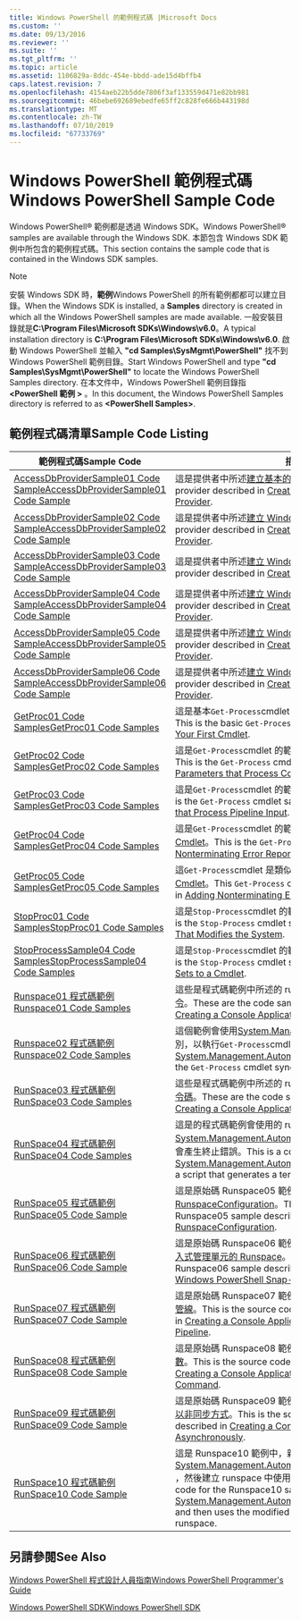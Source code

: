 ```yaml
---
title: Windows PowerShell 的範例程式碼 |Microsoft Docs
ms.custom: ''
ms.date: 09/13/2016
ms.reviewer: ''
ms.suite: ''
ms.tgt_pltfrm: ''
ms.topic: article
ms.assetid: 1106829a-8ddc-454e-bbdd-ade15d4bffb4
caps.latest.revision: 7
ms.openlocfilehash: 4154aeb22b5dde7806f3af133559d471e82bb981
ms.sourcegitcommit: 46bebe692689ebedfe65ff2c828fe666b443198d
ms.translationtype: MT
ms.contentlocale: zh-TW
ms.lasthandoff: 07/10/2019
ms.locfileid: "67733769"
---
```

# <a name="windows-powershell-sample-code"></a><span data-ttu-id="dd101-102">Windows PowerShell 範例程式碼</span><span class="sxs-lookup"><span data-stu-id="dd101-102">Windows PowerShell Sample Code</span></span>

<span data-ttu-id="dd101-103">Windows PowerShell® 範例都是透過 Windows SDK。</span><span class="sxs-lookup"><span data-stu-id="dd101-103">Windows PowerShell® samples are available through the Windows SDK.</span></span> <span data-ttu-id="dd101-104">本節包含 Windows SDK 範例中所包含的範例程式碼。</span><span class="sxs-lookup"><span data-stu-id="dd101-104">This section contains the sample code that is contained in the Windows SDK samples.</span></span>

> [!NOTE]
> <span data-ttu-id="dd101-105">安裝 Windows SDK 時，**範例**Windows PowerShell 的所有範例都都可以建立目錄。</span><span class="sxs-lookup"><span data-stu-id="dd101-105">When the Windows SDK is installed, a **Samples** directory is created in which all the Windows PowerShell samples are made available.</span></span> <span data-ttu-id="dd101-106">一般安裝目錄就是**C:\Program Files\Microsoft SDKs\Windows\v6.0**。</span><span class="sxs-lookup"><span data-stu-id="dd101-106">A typical installation directory is **C:\Program Files\Microsoft SDKs\Windows\v6.0**.</span></span> <span data-ttu-id="dd101-107">啟動 Windows PowerShell 並輸入 **"cd Samples\SysMgmt\PowerShell"** 找不到 Windows PowerShell 範例目錄。</span><span class="sxs-lookup"><span data-stu-id="dd101-107">Start Windows PowerShell and type **"cd Samples\SysMgmt\PowerShell"**  to locate the Windows PowerShell Samples directory.</span></span> <span data-ttu-id="dd101-108">在本文件中，Windows PowerShell 範例目錄指 **\<PowerShell 範例 >** 。</span><span class="sxs-lookup"><span data-stu-id="dd101-108">In this document, the Windows PowerShell Samples directory is referred to as **\<PowerShell Samples>**.</span></span>

## <a name="sample-code-listing"></a><span data-ttu-id="dd101-109">範例程式碼清單</span><span class="sxs-lookup"><span data-stu-id="dd101-109">Sample Code Listing</span></span>

|<span data-ttu-id="dd101-110">範例程式碼</span><span class="sxs-lookup"><span data-stu-id="dd101-110">Sample Code</span></span>|<span data-ttu-id="dd101-111">描述</span><span class="sxs-lookup"><span data-stu-id="dd101-111">Description</span></span>|
|-----------------|-----------------|
|[<span data-ttu-id="dd101-112">AccessDbProviderSample01 Code Sample</span><span class="sxs-lookup"><span data-stu-id="dd101-112">AccessDbProviderSample01 Code Sample</span></span>](./accessdbprovidersample01-code-sample.md)|<span data-ttu-id="dd101-113">這是提供者中所述[建立基本的 Windows PowerShell 提供者](./creating-a-basic-windows-powershell-provider.md)。</span><span class="sxs-lookup"><span data-stu-id="dd101-113">This is the provider described in [Creating a Basic Windows PowerShell Provider](./creating-a-basic-windows-powershell-provider.md).</span></span>|
|[<span data-ttu-id="dd101-114">AccessDbProviderSample02 Code Sample</span><span class="sxs-lookup"><span data-stu-id="dd101-114">AccessDbProviderSample02 Code Sample</span></span>](./accessdbprovidersample02-code-sample.md)|<span data-ttu-id="dd101-115">這是提供者中所述[建立 Windows PowerShell 磁碟機提供者](./creating-a-windows-powershell-drive-provider.md)。</span><span class="sxs-lookup"><span data-stu-id="dd101-115">This is the provider described in [Creating a Windows PowerShell Drive Provider](./creating-a-windows-powershell-drive-provider.md).</span></span>|
|[<span data-ttu-id="dd101-116">AccessDbProviderSample03 Code Sample</span><span class="sxs-lookup"><span data-stu-id="dd101-116">AccessDbProviderSample03 Code Sample</span></span>](./accessdbprovidersample03-code-sample.md)|<span data-ttu-id="dd101-117">這是提供者中所述[建立 Windows PowerShell 項目提供者](./creating-a-windows-powershell-item-provider.md)。</span><span class="sxs-lookup"><span data-stu-id="dd101-117">This is the provider described in [Creating a Windows PowerShell Item Provider](./creating-a-windows-powershell-item-provider.md).</span></span>|
|[<span data-ttu-id="dd101-118">AccessDbProviderSample04 Code Sample</span><span class="sxs-lookup"><span data-stu-id="dd101-118">AccessDbProviderSample04 Code Sample</span></span>](./accessdbprovidersample04-code-sample.md)|<span data-ttu-id="dd101-119">這是提供者中所述[建立 Windows PowerShell 容器提供者](./creating-a-windows-powershell-container-provider.md)。</span><span class="sxs-lookup"><span data-stu-id="dd101-119">This is the provider described in [Creating a Windows PowerShell Container Provider](./creating-a-windows-powershell-container-provider.md).</span></span>|
|[<span data-ttu-id="dd101-120">AccessDbProviderSample05 Code Sample</span><span class="sxs-lookup"><span data-stu-id="dd101-120">AccessDbProviderSample05 Code Sample</span></span>](./accessdbprovidersample05-code-sample.md)|<span data-ttu-id="dd101-121">這是提供者中所述[建立 Windows PowerShell 巡覽提供者](./creating-a-windows-powershell-navigation-provider.md)。</span><span class="sxs-lookup"><span data-stu-id="dd101-121">This is the provider described in [Creating a Windows PowerShell Navigation Provider](./creating-a-windows-powershell-navigation-provider.md).</span></span>|
|[<span data-ttu-id="dd101-122">AccessDbProviderSample06 Code Sample</span><span class="sxs-lookup"><span data-stu-id="dd101-122">AccessDbProviderSample06 Code Sample</span></span>](./accessdbprovidersample06-code-sample.md)|<span data-ttu-id="dd101-123">這是提供者中所述[建立 Windows PowerShell 內容提供者](./creating-a-windows-powershell-content-provider.md)。</span><span class="sxs-lookup"><span data-stu-id="dd101-123">This is the provider described in [Creating a Windows PowerShell Content Provider](./creating-a-windows-powershell-content-provider.md).</span></span>|
|[<span data-ttu-id="dd101-124">GetProc01 Code Samples</span><span class="sxs-lookup"><span data-stu-id="dd101-124">GetProc01 Code Samples</span></span>](./getproc01-code-samples.md)|<span data-ttu-id="dd101-125">這是基本`Get-Process`cmdlet 的範例中所述[建立您的第一個 Cmdlet](../cmdlet/creating-a-cmdlet-without-parameters.md)。</span><span class="sxs-lookup"><span data-stu-id="dd101-125">This is the basic `Get-Process` cmdlet sample described in [Creating Your First Cmdlet](../cmdlet/creating-a-cmdlet-without-parameters.md).</span></span>|
|[<span data-ttu-id="dd101-126">GetProc02 Code Samples</span><span class="sxs-lookup"><span data-stu-id="dd101-126">GetProc02 Code Samples</span></span>](./getproc02-code-samples.md)|<span data-ttu-id="dd101-127">這是`Get-Process`cmdlet 的範例中所述[加入參數，該程序的命令列輸入](../cmdlet/adding-parameters-that-process-command-line-input.md)。</span><span class="sxs-lookup"><span data-stu-id="dd101-127">This is the `Get-Process` cmdlet sample described in [Adding Parameters that Process Command-Line Input](../cmdlet/adding-parameters-that-process-command-line-input.md).</span></span>|
|[<span data-ttu-id="dd101-128">GetProc03 Code Samples</span><span class="sxs-lookup"><span data-stu-id="dd101-128">GetProc03 Code Samples</span></span>](./getproc03-code-samples.md)|<span data-ttu-id="dd101-129">這是`Get-Process`cmdlet 的範例中所述[加入參數，該程序管線輸入](../cmdlet/adding-parameters-that-process-pipeline-input.md)。</span><span class="sxs-lookup"><span data-stu-id="dd101-129">This is the `Get-Process` cmdlet sample described in [Adding Parameters that Process Pipeline Input](../cmdlet/adding-parameters-that-process-pipeline-input.md).</span></span>|
|[<span data-ttu-id="dd101-130">GetProc04 Code Samples</span><span class="sxs-lookup"><span data-stu-id="dd101-130">GetProc04 Code Samples</span></span>](./getproc04-code-samples.md)|<span data-ttu-id="dd101-131">這是`Get-Process`cmdlet 的範例中所述[新增非終止錯誤報告，您的 Cmdlet](../cmdlet/adding-non-terminating-error-reporting-to-your-cmdlet.md)。</span><span class="sxs-lookup"><span data-stu-id="dd101-131">This is the `Get-Process` cmdlet sample described in [Adding Nonterminating Error Reporting to Your Cmdlet](../cmdlet/adding-non-terminating-error-reporting-to-your-cmdlet.md).</span></span>|
|[<span data-ttu-id="dd101-132">GetProc05 Code Samples</span><span class="sxs-lookup"><span data-stu-id="dd101-132">GetProc05 Code Samples</span></span>](./getproc05-code-samples.md)|<span data-ttu-id="dd101-133">這`Get-Process`cmdlet 是類似於中所述[新增非終止錯誤報告，您的 Cmdlet](../cmdlet/adding-non-terminating-error-reporting-to-your-cmdlet.md)。</span><span class="sxs-lookup"><span data-stu-id="dd101-133">This `Get-Process` cmdlet is similar to the cmdlet described in [Adding Nonterminating Error Reporting to Your Cmdlet](../cmdlet/adding-non-terminating-error-reporting-to-your-cmdlet.md).</span></span>|
|[<span data-ttu-id="dd101-134">StopProc01 Code Samples</span><span class="sxs-lookup"><span data-stu-id="dd101-134">StopProc01 Code Samples</span></span>](./stopproc01-code-samples.md)|<span data-ttu-id="dd101-135">這是`Stop-Process`cmdlet 的範例中所述[建立 Cmdlet，會修改系統](../cmdlet/creating-a-cmdlet-that-modifies-the-system.md)。</span><span class="sxs-lookup"><span data-stu-id="dd101-135">This is the `Stop-Process` cmdlet sample described in [Creating a Cmdlet That Modifies the System](../cmdlet/creating-a-cmdlet-that-modifies-the-system.md).</span></span>|
|[<span data-ttu-id="dd101-136">StopProcessSample04 Code Samples</span><span class="sxs-lookup"><span data-stu-id="dd101-136">StopProcessSample04 Code Samples</span></span>](./stopprocesssample04-code-samples.md)|<span data-ttu-id="dd101-137">這是`Stop-Process`cmdlet 的範例中所述[新增至 Cmdlet 的參數集](../cmdlet/adding-parameter-sets-to-a-cmdlet.md)。</span><span class="sxs-lookup"><span data-stu-id="dd101-137">This is the `Stop-Process` cmdlet sample described in [Adding Parameter Sets to a Cmdlet](../cmdlet/adding-parameter-sets-to-a-cmdlet.md).</span></span>|
|[<span data-ttu-id="dd101-138">Runspace01 程式碼範例</span><span class="sxs-lookup"><span data-stu-id="dd101-138">Runspace01 Code Samples</span></span>](./runspace01-code-samples.md)|<span data-ttu-id="dd101-139">這些是程式碼範例中所述的 runspace[建立主控台應用程式，執行指定命令](/dotnet/csharp/programming-guide/inside-a-program/hello-world-your-first-program)。</span><span class="sxs-lookup"><span data-stu-id="dd101-139">These are the code samples for the runspace described in [Creating a Console Application That Runs a Specified Command](/dotnet/csharp/programming-guide/inside-a-program/hello-world-your-first-program).</span></span>|
|[<span data-ttu-id="dd101-140">Runspace02 程式碼範例</span><span class="sxs-lookup"><span data-stu-id="dd101-140">Runspace02 Code Samples</span></span>](./runspace02-code-samples.md)|<span data-ttu-id="dd101-141">這個範例會使用[System.Management.Automation.Runspaceinvoke](/dotnet/api/System.Management.Automation.RunspaceInvoke)類別，以執行`Get-Process`cmdlet 以同步方式。</span><span class="sxs-lookup"><span data-stu-id="dd101-141">This sample uses the [System.Management.Automation.Runspaceinvoke](/dotnet/api/System.Management.Automation.RunspaceInvoke) class to execute the `Get-Process` cmdlet synchronously.</span></span>|
|[<span data-ttu-id="dd101-142">RunSpace03 程式碼範例</span><span class="sxs-lookup"><span data-stu-id="dd101-142">RunSpace03 Code Samples</span></span>](./runspace03-code-samples.md)|<span data-ttu-id="dd101-143">這些是程式碼範例中所述的 runspace[建立主控台應用程式，執行指定指令碼](fd)。</span><span class="sxs-lookup"><span data-stu-id="dd101-143">These are the code samples for the runspace described in [Creating a Console Application That Runs a Specified Script](fd).</span></span>|
|[<span data-ttu-id="dd101-144">RunSpace04 程式碼範例</span><span class="sxs-lookup"><span data-stu-id="dd101-144">RunSpace04 Code Samples</span></span>](./runspace04-code-samples.md)|<span data-ttu-id="dd101-145">這是的程式碼範例會使用的 runspace [System.Management.Automation.Runspaceinvoke](/dotnet/api/System.Management.Automation.RunspaceInvoke)類別來執行指令碼會產生終止錯誤。</span><span class="sxs-lookup"><span data-stu-id="dd101-145">This is a code sample for a runspace that uses the [System.Management.Automation.Runspaceinvoke](/dotnet/api/System.Management.Automation.RunspaceInvoke) class to execute a script that generates a terminating error.</span></span>|
|[<span data-ttu-id="dd101-146">RunSpace05 程式碼範例</span><span class="sxs-lookup"><span data-stu-id="dd101-146">RunSpace05 Code Sample</span></span>](./runspace05-code-sample.md)|<span data-ttu-id="dd101-147">這是原始碼 Runspace05 範例中所述[設定 Runspace 使用 RunspaceConfiguration](https://msdn.microsoft.com/en-us/42681d19-2d05-4975-befd-afb1990e79b2)。</span><span class="sxs-lookup"><span data-stu-id="dd101-147">This is the source code for the Runspace05 sample described in [Configuring a Runspace Using RunspaceConfiguration](https://msdn.microsoft.com/en-us/42681d19-2d05-4975-befd-afb1990e79b2).</span></span>|
|[<span data-ttu-id="dd101-148">RunSpace06 程式碼範例</span><span class="sxs-lookup"><span data-stu-id="dd101-148">RunSpace06 Code Sample</span></span>](./runspace06-code-sample.md)|<span data-ttu-id="dd101-149">這是原始碼 Runspace06 範例中所述[設定使用 Windows PowerShell 嵌入式管理單元的 Runspace](https://msdn.microsoft.com/en-us/a7289ee8-9732-49ee-91c7-d533e9538b83)。</span><span class="sxs-lookup"><span data-stu-id="dd101-149">This is the source code for the Runspace06 sample described in [Configuring a Runspace Using a Windows PowerShell Snap-in](https://msdn.microsoft.com/en-us/a7289ee8-9732-49ee-91c7-d533e9538b83).</span></span>|
|[<span data-ttu-id="dd101-150">RunSpace07 程式碼範例</span><span class="sxs-lookup"><span data-stu-id="dd101-150">RunSpace07 Code Sample</span></span>](./runspace07-code-sample.md)|<span data-ttu-id="dd101-151">這是原始碼 Runspace07 範例中所述[建立主控台應用程式，新增命令至管線](https://msdn.microsoft.com/en-us/01eb7808-e97b-4905-80be-9e2fa38c262e)。</span><span class="sxs-lookup"><span data-stu-id="dd101-151">This is the source code for the Runspace07 sample described in [Creating a Console Application That Adds Commands to a Pipeline](https://msdn.microsoft.com/en-us/01eb7808-e97b-4905-80be-9e2fa38c262e).</span></span>|
|[<span data-ttu-id="dd101-152">RunSpace08 程式碼範例</span><span class="sxs-lookup"><span data-stu-id="dd101-152">RunSpace08 Code Sample</span></span>](./runspace08-code-sample.md)|<span data-ttu-id="dd101-153">這是原始碼 Runspace08 範例中所述[建立主控台應用程式，將命令參數](https://msdn.microsoft.com/en-us/848b2b46-60f1-4a86-b448-cfc7c0cccfba)。</span><span class="sxs-lookup"><span data-stu-id="dd101-153">This is the source code for the Runspace08 sample described in [Creating a Console Application That Adds Parameters to a Command](https://msdn.microsoft.com/en-us/848b2b46-60f1-4a86-b448-cfc7c0cccfba).</span></span>|
|[<span data-ttu-id="dd101-154">RunSpace09 程式碼範例</span><span class="sxs-lookup"><span data-stu-id="dd101-154">RunSpace09 Code Sample</span></span>](./runspace09-code-sample.md)|<span data-ttu-id="dd101-155">這是原始碼 Runspace09 範例中所述[建立主控台應用程式，會叫用管線以非同步方式](https://msdn.microsoft.com/en-us/198c1c94-2a06-457e-93ce-c0d910618e47)。</span><span class="sxs-lookup"><span data-stu-id="dd101-155">This is the source code for the Runspace09 sample described in [Creating a Console Application That Invokes a Pipeline Asynchronously](https://msdn.microsoft.com/en-us/198c1c94-2a06-457e-93ce-c0d910618e47).</span></span>|
|[<span data-ttu-id="dd101-156">RunSpace10 程式碼範例</span><span class="sxs-lookup"><span data-stu-id="dd101-156">RunSpace10 Code Sample</span></span>](./runspace10-code-sample.md)|<span data-ttu-id="dd101-157">這是 Runspace10 範例中，新增到 cmdlet 的原始程式碼[System.Management.Automation.Runspaces.Runspaceconfiguration](/dotnet/api/System.Management.Automation.Runspaces.RunspaceConfiguration) ，然後建立 runspace 中使用修改過的組態資訊。</span><span class="sxs-lookup"><span data-stu-id="dd101-157">This is the source code for the Runspace10 sample, which adds a cmdlet to [System.Management.Automation.Runspaces.Runspaceconfiguration](/dotnet/api/System.Management.Automation.Runspaces.RunspaceConfiguration) and then uses the modified configuration information to create the runspace.</span></span>|

## <a name="see-also"></a><span data-ttu-id="dd101-158">另請參閱</span><span class="sxs-lookup"><span data-stu-id="dd101-158">See Also</span></span>

[<span data-ttu-id="dd101-159">Windows PowerShell 程式設計人員指南</span><span class="sxs-lookup"><span data-stu-id="dd101-159">Windows PowerShell Programmer's Guide</span></span>](./windows-powershell-programmer-s-guide.md)

[<span data-ttu-id="dd101-160">Windows PowerShell SDK</span><span class="sxs-lookup"><span data-stu-id="dd101-160">Windows PowerShell SDK</span></span>](../windows-powershell-reference.md)